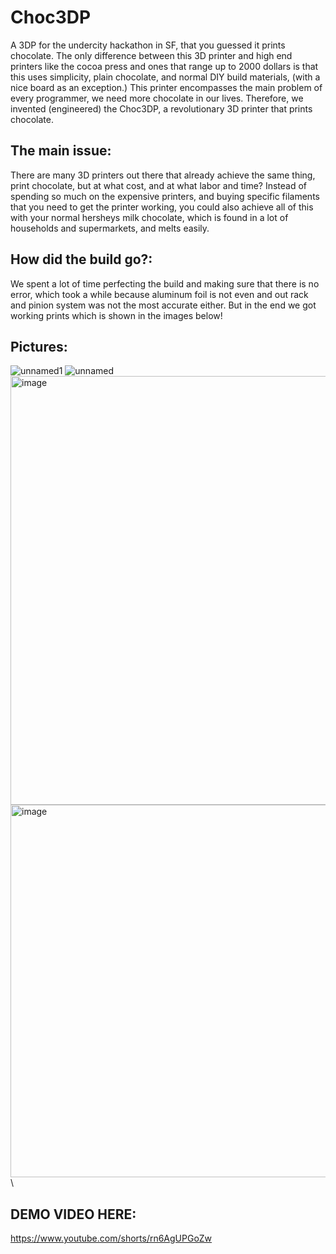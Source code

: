 # Choc3DP
A 3DP for the undercity hackathon in SF, that you guessed it prints chocolate. The only difference between this 3D printer and high end printers like the cocoa press and ones that range up to 2000 dollars is that this uses simplicity, plain chocolate, and normal DIY build materials, (with a nice board as an exception.) This printer encompasses the main problem of every programmer, we need more chocolate in our lives. Therefore, we invented (engineered) the Choc3DP, a revolutionary 3D printer that prints chocolate.


## The main issue:
There are many 3D printers out there that already achieve the same thing, print chocolate, but at what cost, and at what labor and time? Instead of spending so much on the expensive printers, and buying specific filaments that you need to get the printer working, you could also achieve all of this with your normal hersheys milk chocolate, which is found in a lot of households and supermarkets, and melts easily.

## How did the build go?:
We spent a lot of time perfecting the build and making sure that there is no error, which took a while because aluminum foil is not even and out rack and pinion system was not the most accurate either. But in the end we got working prints which is shown in the images below!

## Pictures:
![unnamed1](https://github.com/user-attachments/assets/c10fb991-ded5-4b68-bbe6-2c5d79bfdb83)
![unnamed](https://github.com/user-attachments/assets/bc4101ed-4bb7-445c-af49-cd3489e11211)
<img width="632" height="686" alt="image" src="https://github.com/user-attachments/assets/b2fb7624-5419-4938-888e-b519485bdef9" />
<img width="789" height="596" alt="image" src="https://github.com/user-attachments/assets/a103c4e1-f9cf-4d29-aad8-3a92ce2d4bbc" />\

## DEMO VIDEO HERE:
https://www.youtube.com/shorts/rn6AgUPGoZw
